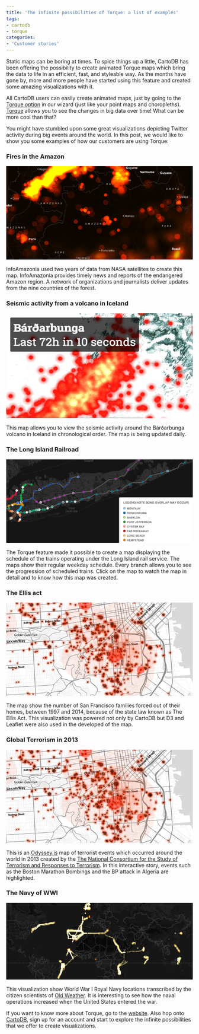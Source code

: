 ```yaml
---
title: 'The infinite possibilities of Torque: a list of examples'
tags:
- cartodb
- torque 
categories:
- 'Customer stories'
---
```


Static maps can be boring at times. To spice things up a little, CartoDB has been offering the possibility to create animated Torque maps which bring the data to life in an efficient, fast, and styleable way. As the months have gone by, more and more people have started using this feature and created some amazing visualizations with it. 

<!--more-->

All CartoDB users can easily create animated maps, just by going to the [Torque option](http://blog.cartodb.com/torque-is-live-try-it-on-your-cartodb-maps-today/) in our wizard (just like your point maps and choropleths). [Torque](https://github.com/CartoDB/torque) allows you to see the changes in big data over time! What can be more cool than that?

You might have stumbled upon some great visualizations depicting Twitter activity during big events around the world. In this post, we would like to show you some examples of how our customers are using Torque:

### Fires in the Amazon 

<div class="wrap"><p><a href="http://infoamazonia.org/projects/fire/" class="wrap-border"><img src="/img/posts/2014-08-21-torque-examples/firemap.png" alt=""></a></p></div>

InfoAmazonia used two years of data from NASA satellites to create this map. InfoAmazonia provides timely news and reports of the endangered Amazon region. A network of organizations and journalists deliver updates from the nine countries of the forest.

### Seismic activity from a volcano in Iceland

<div class="wrap"><p><a href="https://iceland.cartodb.com/viz/765b8016-2708-11e4-b97f-0e230854a1cb/public_map" class="wrap-border"><img src="/img/posts/2014-08-19-cartodbmedia/media2.png" alt=""></a></p></div>

This map allows you to view the seismic activity around the Bárðarbunga volcano in Iceland in chronological order. The map is being updated daily.


### The Long Island Railroad 

<div class="wrap"><p><a href="http://projects.jameswong.org/LIRRmap/index.html"><img src="/img/posts/2014-08-21-torque-examples/railmap.png" alt=""></a></p></div>

The Torque feature made it  possible to create a map displaying the schedule of the trains operating under the Long Island rail service. The maps show their regular weekday schedule. Every branch allows you to see the progression of scheduled trains. Click on the map to watch the map in detail and to know how this map was created.

### The Ellis act 

<div class="wrap"><p><a href="http://www.antievictionmappingproject.net/ellis.html"><img src="/img/posts/2014-08-21-torque-examples/sanfrancisco.png" alt=""></a></p></div>


The map show the number of San Francisco families forced out of their homes, between 1997 and 2014, because of the state law known as The Ellis Act. This visualization was powered not only by CartoDB but  D3 and Leaflet were also used in the developed of the map. 


### Global Terrorism in 2013 

<div class="wrap"><p><a href="http://www.antievictionmappingproject.net/ellis.html"><img src="/img/posts/2014-08-21-torque-examples/sanfrancisco.png" alt=""></a></p></div>

This is an [Odyssey.js](http://cartodb.github.io/odyssey.js/) map of terrorist events which occurred around the world in 2013 created by the [The National Consortium for the Study of Terrorism and Responses to Terrorism](http://www.start.umd.edu/gtd/). In this interactive story, events such as the Boston Marathon Bombings and the BP attack in Algeria are highlighted. 


### The Navy of WWI

<div class="wrap"><p><a href="http://cartodb.github.io/oldweather_wwi/"><img src="/img/posts/2014-08-21-torque-examples/thenavy.png" alt=""></a></p></div>


This visualization show World War I Royal Navy locations transcribed by the citizen scientists of [Old Weather](http://blog.oldweather.org/2012/07/23/one-million-six-hundred-thousand-new-observations/). It is interesting to see how the naval operations increased when the United States entered the war. 


If you want to know more about Torque, go to the [website](https://github.com/CartoDB/torque). Also hop onto [CartoDB](http://cartodb.com/), sign up for an account and start to explore the infinite possibilities that we offer to create visualizations.  



